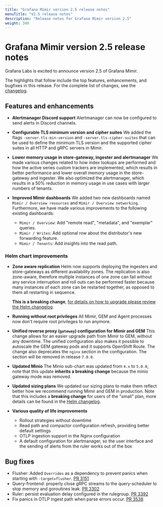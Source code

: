 ```yaml
---
title: "Grafana Mimir version 2.5 release notes"
menuTitle: "V2.5 release notes"
description: "Release notes for Grafana Mimir version 2.5"
weight: 300
---
```


# Grafana Mimir version 2.5 release notes

Grafana Labs is excited to announce version 2.5 of Grafana Mimir.

The highlights that follow include the top features, enhancements, and bugfixes in this release. For the complete list of changes, see the [changelog](https://github.com/grafana/mimir/blob/main/CHANGELOG.md).

## Features and enhancements

- **Alertmanager Discord support**
  Alertmanager can now be configured to send alerts in Discord channels.

- **Configurable TLS minimum version and cipher suites**
  We added the flags `-server.tls-min-version` and `-server.tls-cipher-suites` that can be used to define the minimum TLS version and the supported cipher suites in all HTTP and gRPC servers in Mimir.

- **Lower memory usage in store-gateway, ingester and alertmanager**
  We made various changes related to how index lookups are performed and how the active series custom trackers are implemented, which results in better performance and lower overall memory usage in the store-gateway and ingester.
  We also optimized the alertmanager, which results in a 50% reduction in memory usage in use cases with larger numbers of tenants.

- **Improved Mimir dashboards**
  We added two new dashboards named `Mimir / Overview resources` and `Mimir / Overview networking`. Furthermore, we have made various improvements to the following existing dashboards:
  - `Mimir / Overview`: Add "remote read", "metadata", and "exemplar" queries.
  - `Mimir / Writes`: Add optional row about the distributor's new forwarding feature.
  - `Mimir / Tenants`: Add insights into the read path.

### Helm chart improvements

- **Zone aware replication**
  Helm now supports deploying the ingesters and store-gateways as different availability zones. The replication is also zone-aware, therefore multiple instances of one zone can fail without any service interruption and roll outs can be performed faster because many instances of each zone can be restarted together, as opposed to them all restarting in sequence.

  **This is a breaking change**, [for details on how to upgrade please review the Helm changelog](https://github.com/grafana/mimir/blob/main/operations/helm/charts/mimir-distributed/CHANGELOG.md).

- **Running without root privileges**
  All Mimir, GEM and Agent processes now don't require root privileges to run anymore.

- **Unified reverse proxy (`gateway`) configuration for Mimir and GEM**
  This change allows for an easier upgrade path from Mimir to GEM, without any downtime. The unified configuration also makes it possible to autoscale the GEM gateway pods and it supports OpenShift Route. The change also deprecates the `nginx` section in the configuration. The section will be removed in release `7.0.0`.

- **Updated Minio**
  The Minio sub-chart was updated from `4.x` to `5.0.0`, note that this update **inherits a breaking change** because the minio gateway mode was removed.

- **Updated sizing plans**
  We updated our sizing plans to make them reflect better how we recommend running Mimir and GEM in production. Note that this includes a **breaking change** for users of the "small" plan, more details can be found in the [Helm changelog](https://github.com/grafana/mimir/blob/main/operations/helm/charts/mimir-distributed/CHANGELOG.md).

- **Various quality of life improvements**
  - Rollout strategies without downtime
  - Read path and compactor configuration refresh, providing better default settings
  - OTLP ingestion support in the Nginx configuration
  - A default configuration for alertmanager, so the user interface and the sending of alerts from the ruler works out of the box

## Bug fixes

- Flusher: Added `Overrides` as a dependency to prevent panics when starting with `-target=flusher`. [PR 3151](https://github.com/grafana/mimir/pull/3151)
- Query-frontend: properly close gRPC streams to the query-scheduler to stop memory and goroutines leak. [PR 3302](https://github.com/grafana/mimir/pull/3302)
- Ruler: persist evaluation delay configured in the rulegroup. [PR 3392](https://github.com/grafana/mimir/pull/3392)
- Fix panics in OTLP ingest path when parse errors occur. [PR 3538](https://github.com/grafana/mimir/pull/3538)
